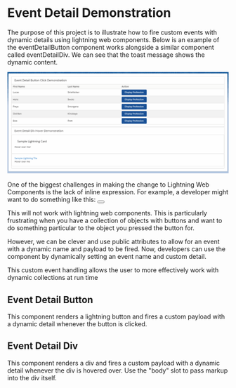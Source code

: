 # Event Detail Demonstration
The purpose of this project is to illustrate how to fire custom events with dynamic details using lightning web components.
Below is an example of the eventDetailButton component works alongside a similar component called eventDetailDiv. We can see that the toast message shows the dynamic content.

![Event Demo](demo/EventDetailDemo.gif)

One of the biggest challenges in making the change  to Lightning Web Components is the lack of inline expression. For example, a developer might want to do something like this:
<button onclick="handleButtonClick('Hello World');"></button>

This will not work with lightning web components. This is particularly frustrating when you have a collection of objects with buttons and want to do something particular to the object you pressed the button for.

However, we can be clever and use public attributes to allow for an event with a dynamic name and payload to be fired. 
Now, developers can use the component by dynamically setting an event name and custom detail.

This custom event handling allows the user to more effectively work with dynamic collections at run time

## Event Detail Button
This component renders a lightning button and fires a custom payload with a dynamic detail whenever the button is clicked.

## Event Detail Div
This component renders a div and fires a custom payload with a dynamic detail whenever the div is hovered over. Use the "body" slot to pass markup into the div itself.
